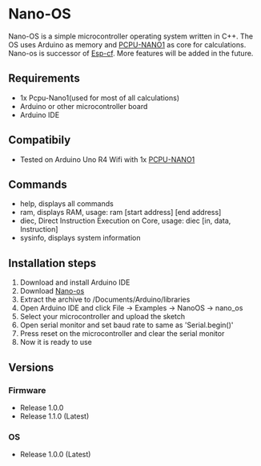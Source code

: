 # Nano-OS
Nano-OS is a simple microcontroller operating system written in C++. The OS uses Arduino as memory and [PCPU-NANO1](https://github.com/Pepe-57/pcpu-nano1) as core for calculations. Nano-os is successor of [Esp-cf](https://github.com/Pepe-57/esp-cf). More features will be added in the future.
## Requirements
- 1x Pcpu-Nano1(used for most of all calculations)
- Arduino or other microcontroller board
- Arduino IDE
## Compatibily
- Tested on Arduino Uno R4 Wifi with 1x [PCPU-NANO1](https://github.com/Pepe-57/pcpu-nano1)
## Commands
- help, displays all commands
- ram, displays RAM, usage: ram [start address] [end address]
- diec, Direct Instruction Execution on Core, usage: diec [in, data, Instruction]
- sysinfo, displays system information

## Installation steps
1. Download and install Arduino IDE
2. Download [Nano-os](https://github.com/Pepe-57/nano-os)
3. Extract the archive to /Documents/Arduino/libraries
4. Open Arduino IDE and click File -> Examples -> NanoOS -> nano_os
5. Select your microcontroller and upload the sketch
6. Open serial monitor and set baud rate to same as 'Serial.begin()'
7. Press reset on the microcontroller and clear the serial monitor
8. Now it is ready to use

## Versions
### Firmware
- Release 1.0.0
- Release 1.1.0 (Latest)
### OS
- Release 1.0.0 (Latest)
